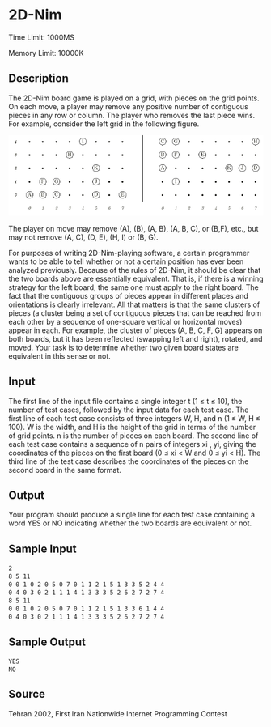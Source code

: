 # 2D-Nim

Time Limit: 1000MS

Memory Limit: 10000K


## Description

The 2D-Nim board game is played on a grid, with pieces on the grid points. On each move, a player may remove any positive number of contiguous pieces in any row or column. The player who removes the last piece wins. For example, consider the left grid in the following figure.

![](2d.gif)

The player on move may remove (A), (B), (A, B), (A, B, C), or (B,F), etc., but may not remove (A, C), (D, E), (H, I) or (B, G).

For purposes of writing 2D-Nim-playing software, a certain programmer wants to be able to tell whether or not a certain position has ever been analyzed previously. Because of the rules of 2D-Nim, it should be clear that the two boards above are essentially equivalent. That is, if there is a winning strategy for the left board, the same one must apply to the right board. The fact that the contiguous groups of pieces appear in different places and orientations is clearly irrelevant. All that matters is that the same clusters of pieces (a cluster being a set of contiguous pieces that can be reached from each other by a sequence of one-square vertical or horizontal moves) appear in each. For example, the cluster of pieces (A, B, C, F, G) appears on both boards, but it has been reflected (swapping left and right), rotated, and moved. Your task is to determine whether two given board states are equivalent in this sense or not.


## Input

The first line of the input file contains a single integer t (1 ≤ t ≤ 10), the number of test cases, followed by the input data for each test case. The first line of each test case consists of three integers W, H, and n (1 ≤ W, H ≤ 100). W is the width, and H is the height of the grid in terms of the number of grid points. n is the number of pieces on each board. The second line of each test case contains a sequence of n pairs of integers xi , yi, giving the coordinates of the pieces on the first board (0 ≤ xi < W and 0 ≤ yi < H). The third line of the test case describes the coordinates of the pieces on the second board in the same format.


## Output

Your program should produce a single line for each test case containing a word YES or NO indicating whether the two boards are equivalent or not.


## Sample Input

```
2
8 5 11
0 0 1 0 2 0 5 0 7 0 1 1 2 1 5 1 3 3 5 2 4 4
0 4 0 3 0 2 1 1 1 4 1 3 3 3 5 2 6 2 7 2 7 4
8 5 11
0 0 1 0 2 0 5 0 7 0 1 1 2 1 5 1 3 3 6 1 4 4
0 4 0 3 0 2 1 1 1 4 1 3 3 3 5 2 6 2 7 2 7 4
```


## Sample Output

```
YES
NO
```


## Source

Tehran 2002, First Iran Nationwide Internet Programming Contest
